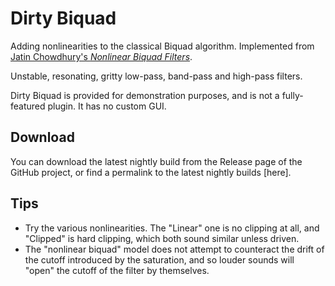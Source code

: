 # Dirty Biquad

Adding nonlinearities to the classical Biquad algorithm. Implemented from [Jatin Chowdhury's *Nonlinear Biquad Filters*](https://jatinchowdhury18.medium.com/complex-nonlinearities-episode-4-nonlinear-biquad-filters-ae6b3f23cb0e).

Unstable, resonating, gritty low-pass, band-pass and high-pass filters.

Dirty Biquad is provided for demonstration purposes, and is not a fully-featured plugin. It has no custom GUI.

## Download

You can download the latest nightly build from the Release page of the GitHub project, or find a permalink to the latest
nightly builds [here].

## Tips

- Try the various nonlinearities. The "Linear" one is no clipping at all, and "Clipped" is hard clipping, which both
  sound similar unless driven.
- The "nonlinear biquad" model does not attempt to counteract the drift of the cutoff introduced by the saturation, and
  so louder sounds will "open" the cutoff of the filter by themselves.
